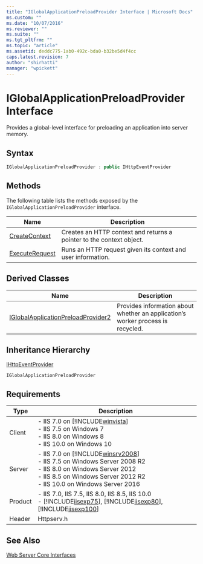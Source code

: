 ```yaml
---
title: "IGlobalApplicationPreloadProvider Interface | Microsoft Docs"
ms.custom: ""
ms.date: "10/07/2016"
ms.reviewer: ""
ms.suite: ""
ms.tgt_pltfrm: ""
ms.topic: "article"
ms.assetid: deddc775-1ab0-492c-bda0-b32be5d4f4cc
caps.latest.revision: 7
author: "shirhatti"
manager: "wpickett"
---
```

# IGlobalApplicationPreloadProvider Interface
Provides a global-level interface for preloading an application into server memory.  
  
## Syntax  
  
```cpp  
IGlobalApplicationPreloadProvider : public IHttpEventProvider  
```  
  
## Methods  
 The following table lists the methods exposed by the `IGlobalApplicationPreloadProvider` interface.  
  
|Name|Description|  
|----------|-----------------|  
|[CreateContext](../../web-development-reference\native-code-api-reference/iglobalapplicationpreloadprovider-createcontext-method.md)|Creates an HTTP context and returns a pointer to the context object.|  
|[ExecuteRequest](../../web-development-reference\native-code-api-reference/iglobalapplicationpreloadprovider-executerequest-method.md)|Runs an HTTP request given its context and user information.|  
  
## Derived Classes  
  
|Name|Description|  
|----------|-----------------|  
|[IGlobalApplicationPreloadProvider2](../../web-development-reference\native-code-api-reference/iglobalapplicationpreloadprovider2-interface.md)|Provides information about whether an application’s worker process is recycled.|  
  
## Inheritance Hierarchy  
 [IHttpEventProvider](../../web-development-reference\native-code-api-reference/ihttpeventprovider-interface.md)  
  
 `IGlobalApplicationPreloadProvider`  
  
## Requirements  
  
|Type|Description|  
|----------|-----------------|  
|Client|-   IIS 7.0 on [!INCLUDE[winvista](../../wmi-provider/includes/winvista-md.md)]<br />-   IIS 7.5 on Windows 7<br />-   IIS 8.0 on Windows 8<br />-   IIS 10.0 on Windows 10|  
|Server|-   IIS 7.0 on [!INCLUDE[winsrv2008](../../wmi-provider/includes/winsrv2008-md.md)]<br />-   IIS 7.5 on Windows Server 2008 R2<br />-   IIS 8.0 on Windows Server 2012<br />-   IIS 8.5 on Windows Server 2012 R2<br />-   IIS 10.0 on Windows Server 2016|  
|Product|-   IIS 7.0, IIS 7.5, IIS 8.0, IIS 8.5, IIS 10.0<br />-   [!INCLUDE[iisexp75](../../web-development-reference/native-code-api-reference/includes/iisexp75-md.md)], [!INCLUDE[iisexp80](../../web-development-reference/native-code-api-reference/includes/iisexp80-md.md)], [!INCLUDE[iisexp100](../../web-development-reference/native-code-api-reference/includes/iisexp100-md.md)]|  
|Header|Httpserv.h|  
  
## See Also  
 [Web Server Core Interfaces](../../web-development-reference\native-code-api-reference/web-server-core-interfaces.md)